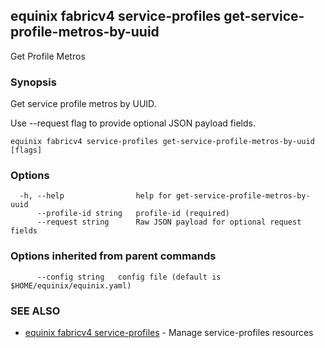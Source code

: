 ## equinix fabricv4 service-profiles get-service-profile-metros-by-uuid

Get Profile Metros

### Synopsis

Get service profile metros by UUID.

Use --request flag to provide optional JSON payload fields.

```
equinix fabricv4 service-profiles get-service-profile-metros-by-uuid [flags]
```

### Options

```
  -h, --help                help for get-service-profile-metros-by-uuid
      --profile-id string   profile-id (required)
      --request string      Raw JSON payload for optional request fields
```

### Options inherited from parent commands

```
      --config string   config file (default is $HOME/equinix/equinix.yaml)
```

### SEE ALSO

* [equinix fabricv4 service-profiles](equinix_fabricv4_service-profiles.md)	 - Manage service-profiles resources

